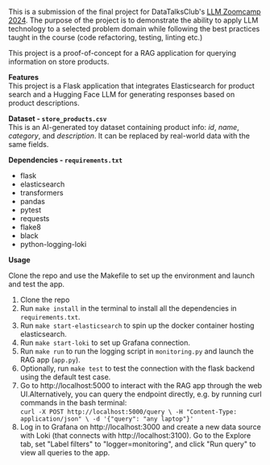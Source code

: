 This is a submission of the final project for DataTalksClub's [LLM Zoomcamp 2024](https://github.com/DataTalksClub/llm-zoomcamp). 
The purpose of the project is to demonstrate the ability to apply LLM technology to a selected problem domain while following the best practices taught in the course (code refactoring, testing, linting etc.)

This project is a proof-of-concept for a RAG application for querying information on store products. 

**Features**<br>
This project is a Flask application that integrates Elasticsearch for product search and a Hugging Face LLM for generating responses based on product descriptions.

**Dataset - `store_products.csv`**<br>
This is an AI-generated toy dataset containing product info: *id*, *name*, *category*, and *description*. It can be replaced by real-world data with the same fields.

**Dependencies - `requirements.txt`**
<ul>
<li>flask</li>
<li>elasticsearch</li>
<li>transformers</li>
<li>pandas</li>
<li>pytest</li>
<li>requests</li>
<li>flake8</li>
<li>black</li>
<li>python-logging-loki</li>
</ul>

**Usage**

Clone the repo and use the Makefile to set up the environment and launch and test the app. 
1. Clone the repo
2. Run `make install` in the terminal to install all the dependencies in `requirements.txt`.
3. Run  `make start-elasticsearch` to spin up the docker container hosting elasticsearch.
4. Run `make start-loki` to set up Grafana connection.
5. Run `make run` to run the logging script in `monitoring.py` and launch the RAG app (`app.py`).
6. Optionally, run `make test` to test the connection with the flask backend using the default test case.
7. Go to http://localhost:5000 to interact with the RAG app through the web UI.Alternatively, you can query the endpoint directly, e.g. by running curl commands in the bash terminal:<br>
`curl -X POST http://localhost:5000/query \
     -H "Content-Type: application/json" \
     -d '{"query": "any laptop"}'`
8. Log in to Grafana on http://localhost:3000 and create a new data source with Loki (that connects with http://localhost:3100). Go to the Explore tab, set "Label filters" to "logger=monitoring", and click "Run query" to view all queries to the app. 

